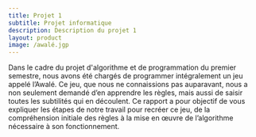```yaml
---
title: Projet 1
subtitle: Projet informatique
description: Description du projet 1
layout: product
image: /awalé.jgp
---
```


Dans le cadre du projet d'algorithme et de programmation du premier semestre, nous avons été chargés de programmer intégralement un jeu appelé l’Awalé. Ce jeu, que nous ne connaissions pas auparavant, nous a non seulement demandé d’en apprendre les règles, mais aussi de saisir toutes les subtilités qui en découlent. Ce rapport a pour objectif de vous expliquer les étapes de notre travail pour recréer ce jeu, de la compréhension initiale des règles à la mise en œuvre de l’algorithme nécessaire à son fonctionnement.
